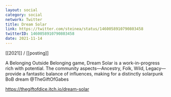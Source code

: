 ```yaml
---
layout: social
category: social
network: Twitter
title: Dream Solar
link: https://twitter.com/steinea/status/1460058910790803458
twitterID: 1460058910790803458
date: 2021-11-14
---
```


[[2021]] / [[posting]]

A Belonging Outside Belonging game, Dream Solar is a work-in-progress rich with potential. The community aspects—Ancestry, Folk, Wild, Legacy—provide a fantastic balance of influences, making for a distinctly solarpunk BoB dream @TheGiftOfGabes

<https://thegiftofdice.itch.io/dream-solar>
